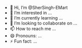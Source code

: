 - 👋 Hi, I’m @SherSingh-EMart
- 👀 I’m interested in ...
- 🌱 I’m currently learning ...
- 💞️ I’m looking to collaborate on ...
- 📫 How to reach me ...
- 😄 Pronouns: ...
- ⚡ Fun fact: ...

<!---
SherSingh-EMart/SherSingh-EMart is a ✨ special ✨ repository because its `README.md` (this file) appears on your GitHub profile.
You can click the Preview link to take a look at your changes.
--->
